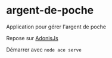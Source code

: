 # argent-de-poche

Application pour gérer l'argent de poche

Repose sur [AdonisJs](https://docs.adonisjs.com/)

Démarrer avec ```node ace serve```
